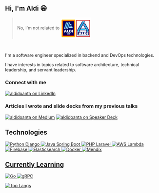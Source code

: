 ## Hi, I'm Aldi 😄
> No, I'm not related to <a href="https://aldi.com/" target="blank"><img align="center" src="https://raw.githubusercontent.com/aldidoanta/aldidoanta/main/aldi-sud-aldi-nord-seeklogo.svg" alt="ALDI Supermarket" height="70" width="100" /></a>
<br />

I'm a software engineer specialized in backend and DevOps technologies.

I have interests in topics related to software architecture, technical leadership, and servant leadership.

### Connect with me
<a href="https://www.linkedin.com/in/aldidoanta/" target="blank"><img align="center" src="https://content.linkedin.com/content/dam/me/business/en-us/amp/brand-site/v2/bg/LI-Bug.svg.original.svg" alt="aldidoanta on LinkedIn" height="42" width="50" /></a>


### Articles I wrote and slide decks from my previous talks
<a href="https://medium.com/@aldidoanta" target="blank"><img align="center" src="https://www.svgrepo.com/show/354057/medium-icon.svg" alt="aldidoanta on Medium" height="75" width="50" /></a>
<a href="https://speakerdeck.com/aldidoanta" target="blank"><img align="center" src="https://www.svgrepo.com/show/354375/speakerdeck.svg" alt="aldidoanta on Speaker Deck" height="50" width="50" /></a>

## Technologies
<a href="https://www.djangoproject.com/" target="_blank" rel="noreferrer"> <img src="https://cdn.worldvectorlogo.com/logos/django.svg" alt="Python Django" width="50" height="50"/>
<a href="https://spring.io/projects/spring-boot" target="_blank" rel="noreferrer"> <img src="https://cdn.worldvectorlogo.com/logos/spring-3.svg" alt="Java Spring Boot" width="50" height="50"/>
<a href="https://laravel.com/" target="_blank" rel="noreferrer"> <img src="https://cdn.worldvectorlogo.com/logos/laravel-2.svg" alt="PHP Laravel" width="50" height="50"/>
<a href="https://aws.amazon.com/lambda/"> <img src="https://cdn.worldvectorlogo.com/logos/aws-lambda-1.svg" alt="AWS Lambda" width="50" height="50"/>
<a href="https://firebase.google.com/"> <img src="https://cdn.worldvectorlogo.com/logos/firebase-1.svg" alt="Firebase" width="50" height="50"/>
<a href="https://www.elastic.co/elasticsearch"> <img src="https://seeklogo.com/images/E/elasticsearch-logo-C75C4578EC-seeklogo.com.png" alt="Elasticsearch" width="50" height="50"/>
<a href="https://www.docker.com/"> <img src="https://cdn.worldvectorlogo.com/logos/docker-4.svg" alt="Docker" width="50" height="50"/>
<a href="https://www.mendix.com/"> <img src="https://seeklogo.com/images/M/mendix-logo-AE50EAD66F-seeklogo.com.png" alt="Mendix" height="50"/>

## Currently Learning
<a href="https://go.dev/"> <img src="https://go.dev/blog/go-brand/Go-Logo/SVG/Go-Logo_Blue.svg" alt="Go" height="70"/>
<a href="https://grpc.io/"> <img src="https://seeklogo.com/images/G/grpc-logo-561C1563B1-seeklogo.com.png" alt="gRPC" height="50"/>

![Top Langs](https://github-readme-stats.vercel.app/api/top-langs/?username=aldidoanta&layout=compact&langs_count=8)
